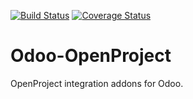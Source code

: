 [![Build Status](https://travis-ci.org/naglis/odoo-openproject.svg?branch=7.0)](https://travis-ci.org/naglis/odoo-openproject)
[![Coverage Status](https://coveralls.io/repos/github/naglis/odoo-openproject/badge.svg?branch=7.0)](https://coveralls.io/github/naglis/odoo-openproject?branch=7.0)

# Odoo-OpenProject

OpenProject integration addons for Odoo.
